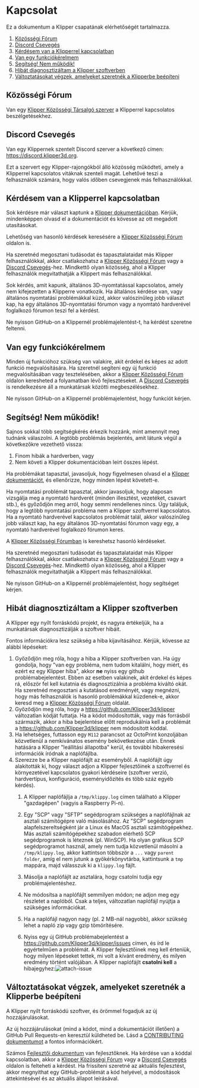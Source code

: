 # Kapcsolat

Ez a dokumentum a Klipper csapatának elérhetőségét tartalmazza.

1. [Közösségi Fórum](#kozossegi-forum)
1. [Discord Csevegés](#discord-cseveges)
1. [Kérdésem van a Klipperrel kapcsolatban](#kerdesem-van-a-klipperrel-kapcsolatban)
1. [Van egy funkciókérelmem](#van-egy-funkciokerelmem)
1. [Segítség! Nem működik!](#segitseg-nem-mukodik)
1. [Hibát diagnosztizáltam a Klipper szoftverben](#hibat-diagnosztizaltam-a-klipper-szoftverben)
1. [Változtatásokat végzek, amelyeket szeretnék a Klipperbe beépíteni](#valtoztatasokat-vegzek-amelyeket-szeretnek-a-klipperbe-beepiteni)

## Közösségi Fórum

Van egy [Klipper Közösségi Társalgó szerver](https://community.klipper3d.org) a Klipperrel kapcsolatos beszélgetésekhez.

## Discord Csevegés

Van egy Klippernek szentelt Discord szerver a következő címen: <https://discord.klipper3d.org>.

Ezt a szervert egy Klipper-rajongókból álló közösség működteti, amely a Klipperrel kapcsolatos vitáknak szenteli magát. Lehetővé teszi a felhasználók számára, hogy valós időben csevegjenek más felhasználókkal.

## Kérdésem van a Klipperrel kapcsolatban

Sok kérdésre már választ kaptunk a [Klipper dokumentációban](Overview.md). Kérjük, mindenképpen olvasd el a dokumentációt és kövesse az ott megadott utasításokat.

Lehetőség van hasonló kérdések keresésére a [Klipper Közösségi Fórum](#kozossegi-forum) oldalon is.

Ha szeretnéd megosztani tudásodat és tapasztalataidat más Klipper felhasználókkal, akkor csatlakozhatsz a [Klipper Közösségi Fórum](#kozossegi-forum) vagy a [Discord Csevegés](#discord-cseveges)-hez. Mindkettő olyan közösség, ahol a Klipper felhasználók megvitathatják a Klippert más felhasználókkal.

Sok kérdés, amit kapunk, általános 3D-nyomtatással kapcsolatos, amely nem kifejezetten a Klipperre vonatkozik. Ha általános kérdése van, vagy általános nyomtatási problémákkal küzd, akkor valószínűleg jobb választ kap, ha egy általános 3D-nyomtatási fórumon vagy a nyomtató hardverével foglalkozó fórumon teszi fel a kérdést.

Ne nyisson GitHub-on a Klippernél problémajelentést-t, ha kérdést szeretne feltenni.

## Van egy funkciókérelmem

Minden új funkcióhoz szükség van valakire, akit érdekel és képes az adott funkció megvalósítására. Ha szeretnél segíteni egy új funkció megvalósításában vagy tesztelésében, akkor a [Klipper Közösségi Fórum](#kozossegi-forum) oldalon keresheted a folyamatban lévő fejlesztéseket. A [Discord Csevegés](#discord-cseveges) is rendelkezésre áll a munkatársak közötti megbeszélésekhez.

Ne nyisson GitHub-on a Klippernél problémajelentést, hogy funkciót kérjen.

## Segítség! Nem működik!

Sajnos sokkal több segítségkérés érkezik hozzánk, mint amennyit meg tudnánk válaszolni. A legtöbb problémás bejelentés, amit látunk végül a következőkre vezethető vissza:

1. Finom hibák a hardverben, vagy
1. Nem követi a Klipper dokumentációban leírt összes lépést.

Ha problémákat tapasztal, javasoljuk, hogy figyelmesen olvasd el a [Klipper dokumentációt](Overview.md), és ellenőrizze, hogy minden lépést követett-e.

Ha nyomtatási problémát tapasztal, akkor javasoljuk, hogy alaposan vizsgálja meg a nyomtató hardverét (minden illesztést, vezetéket, csavart stb.), és győződjön meg arról, hogy semmi rendellenes nincs. Úgy találjuk, hogy a legtöbb nyomtatási probléma nem a Klipper szoftverrel kapcsolatos. Ha a nyomtató hardverével kapcsolatos problémát talál, akkor valószínűleg jobb választ kap, ha egy általános 3D-nyomtatási fórumon vagy egy, a nyomtató hardverével foglalkozó fórumon keres.

A [Klipper Közösségi Fórumban](#kozossegi-forum) is kereshetsz hasonló kérdéseket.

Ha szeretnéd megosztani tudásodat és tapasztalataidat más Klipper felhasználókkal, akkor csatlakozhatsz a [Klipper Közösségi Fórum](#kozossegi-forum) vagy a [Discord Csevegés](#discord-cseveges)-hez. Mindkettő olyan közösség, ahol a Klipper felhasználók megvitathatják a Klippert más felhasználókkal.

Ne nyisson GitHub-on a Klippernél problémajelentést, hogy segítséget kérjen.

## Hibát diagnosztizáltam a Klipper szoftverben

A Klipper egy nyílt forráskódú projekt, és nagyra értékeljük, ha a munkatársak diagnosztizálják a szoftver hibáit.

Fontos információkra lesz szükség a hiba kijavításához. Kérjük, kövesse az alábbi lépéseket:

1. Győződjön meg róla, hogy a hiba a Klipper szoftverben van. Ha úgy gondolja, hogy "van egy probléma, nem tudom kitalálni, hogy miért, és ezért ez egy Klipper hiba", akkor **ne** nyiss egy github problémabejelentést. Ebben az esetben valakinek, akit érdekel és képes rá, először fel kell kutatnia és diagnosztizálnia a probléma kiváltó okát. Ha szeretnéd megosztani a kutatásod eredményét, vagy megnézni, hogy más felhasználók is hasonló problémákkal küzdenek-e, akkor keresd meg a [Klipper Közösségi Fórum](#kozossegi-forum) oldalát.
1. Győződjön meg róla, hogy a <https://github.com/Klipper3d/klipper> változatlan kódját futtatja. Ha a kódot módosították, vagy más forrásból származik, akkor a hiba bejelentése előtt reprodukálnia kell a problémát a <https://github.com/Klipper3d/klipper> nem módosított kóddal.
1. Ha lehetséges, futtasson egy `M112` parancsot az OctoPrint konzoljában közvetlenül a nemkívánatos esemény bekövetkezése után. Ennek hatására a Klipper "leállítási állapotba" kerül, és további hibakeresési információk íródnak a naplófájlba.
1. Szerezze be a Klipper naplófájlt az eseményből. A naplófájlt úgy alakították ki, hogy választ adjon a Klipper fejlesztőinek a szoftverrel és környezetével kapcsolatos gyakori kérdéseire (szoftver verzió, hardvertípus, konfiguráció, eseményidőzítés és több száz egyéb kérdés).
   1. A Klipper naplófájlja a `/tmp/klippy.log` címen található a Klipper "gazdagépen" (vagyis a Raspberry Pi-n).
   1. Egy "SCP" vagy "SFTP" segédprogram szükséges a naplófájlnak az asztali számítógépre való másolásához. Az "SCP" segédprogram alapfelszereltségként jár a Linux és MacOS asztali számítógépekhez. Más asztali számítógépekhez szabadon elérhető SCP segédprogramok is léteznek (pl. WinSCP). Ha olyan grafikus SCP segédprogramot használ, amely nem tudja közvetlenül másolni a `/tmp/klippy.log`, akkor kattintson többször a `...` vagy `parent folder`, amíg el nem jutunk a gyökérkönyvtárba, kattintsunk a `tmp` mappára, majd válasszuk ki a `klippy.log` fájlt.
   1. Másolja a naplófájlt az asztalára, hogy csatolni tudja egy problémajelentéshez.
   1. Ne módosítsa a naplófájlt semmilyen módon; ne adjon meg egy részletet a naplóból. Csak a teljes, változatlan naplófájl nyújtja a szükséges információkat.
   1. Ha a naplófájl nagyon nagy (pl. 2 MB-nál nagyobb), akkor szükség lehet a napló zip vagy gzip tömörítésére.

   1. Nyiss egy új GitHub problémabejelentést a <https://github.com/Klipper3d/klipper/issues> címen, és írd le egyértelműen a problémát. A Klipper fejlesztőinek meg kell érteniük, hogy milyen lépéseket tettek, mi volt a kívánt eredmény, és milyen eredmény történt valójában. A Klipper naplófájlt **csatolni kell** a hibajegyhez:![attach-issue](img/attach-issue.png)

## Változtatásokat végzek, amelyeket szeretnék a Klipperbe beépíteni

A Klipper nyílt forráskódú szoftver, és örömmel fogadjuk az új hozzájárulásokat.

Az új hozzájárulásokat (mind a kódot, mind a dokumentációt illetően) a GitHub Pull Requests-en keresztül küldheted be. Lásd a [CONTRIBUTING dokumentumot](CONTRIBUTING.md) a fontos információkért.

Számos [Fejlesztői dokumentum](Overview.md#developer-documentation) van fejlesztőknek. Ha kérdése van a kóddal kapcsolatban, akkor a [Klipper Közösségi Fórum](#kozossegi-forum) vagy a [Discord Csevegés](#discord-cseveges) oldalon is felteheti a kérdést. Ha frissíteni szeretné az aktuális fejlesztést, akkor megnyithat egy GitHub-problémát a kód helyével, a módosítások áttekintésével és az aktuális állapot leírásával.
